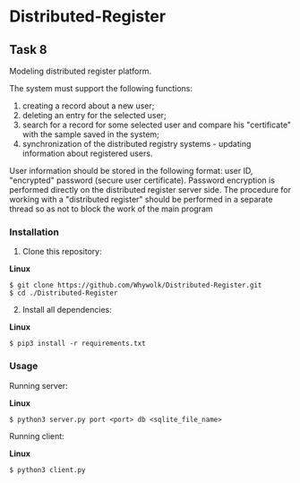 # Distributed-Register
## Task 8
Modeling distributed register platform.

The system must support the following functions:
1) creating a record about a new user;
2) deleting an entry for the selected user;
3) search for a record for some selected user and compare his "certificate" with the sample saved in the system;
4) synchronization of the distributed registry systems - updating information about registered users.

User information should be stored in the following format: user ID, "encrypted" password (secure user certificate). Password encryption is performed directly on the distributed register server side.
The procedure for working with a "distributed register" should be performed in a separate thread so as not to block the work of the main program

### Installation
1) Clone this repository:

**Linux**
```
$ git clone https://github.com/Whywolk/Distributed-Register.git
$ cd ./Distributed-Register
```

2) Install all dependencies:

**Linux**
```
$ pip3 install -r requirements.txt
```

### Usage
Running server:

**Linux**
```
$ python3 server.py port <port> db <sqlite_file_name>
```

Running client:

**Linux**
```
$ python3 client.py
```

